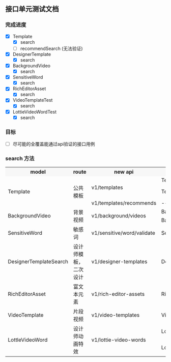 ## 接口单元测试文档

### 完成进度

- [x] Template
  - [x] search
  - [ ] recommendSearch (无法验证)
- [x] DesignerTemplate
  - [x] search
- [x] BackgroundVideo
  - [x] search
- [x] SensitiveWord
  - [x] search
- [x] RichEditorAsset
  - [x] search
- [x] VideoTemplateTest
  - [x] search
- [x] LottieVideoWordTest
  - [x] search
### 目标
- [ ] 尽可能的全覆盖能通过api验证的接口用例

### search 方法

<table>
    <tr>
        <th style="background-color: #f7f7f7;">model</th> 
        <th style="background-color: #f7f7f7;">route</th> 
        <th style="background-color: #f7f7f7;">new api</th> 
        <th style="background-color: #f7f7f7;">unit test method</th> 
        <th style="background-color: #f7f7f7;">old api</th> 
   </tr>
    <tr>
        <td rowspan="3">Template</td>
        <td rowspan="3">公共模板</td>
        <td rowspan="2">v1/templates</td>
        <td>TemplateTest@testSearch</td>
        <td><span style="color: #3d7eff;">[@testSearch]</span> /apiv2/get-ppt-template-list?sort_type=bytime</td>
    </tr>
    <tr>
      <td>TemplateTest@testSearchCarryKeyword</td>
      <td><span style="color: #e74c3c;">[@testSearchCarryKeyword] </span> /api/get-template-list?w=%E4%BD%A0%E5%A5%BD&p=1&kid_1=0&kid_2=0&ratioId=0&tag1=0&tag2=0&tag3=0&sort_type=&is_zb=0&class_id=10_30_0&width=1242&height=2208</td>
    </tr>
    <tr>
      <td>v1/templates/recommends</td>
      <td>--</td>
      <td>--</td>
    </tr>
    <tr>
      <td rowspan="2">BackgroundVideo</td>
      <td rowspan="2">背景视频</td>
      <td rowspan="2">v1/background/videos</td>
      <td>BackgroundVideoTest@testSearch</td>
      <td><span style="color: #3d7eff;">[@testSearch]</span> /h5-api/bg-video-search</td>
    </tr>
    <tr>
      <td>BackgroundVideo@testVideoSearch</td>
      <td><span style="color: #e74c3c;">[@testVideoSearch]</span> /video/bg-video-search</td>
    </tr>
    <tr>
      <td>SensitiveWord</td>
      <td>敏感词</td>
      <td>v1/sensitive/word/validate</td>
      <td>SensitiveWordTest@testVideoSearch</td>
      <td><span style="color: #3d7eff">[@testVideoSearch]</span> /video/bg-video-search</td>
    </tr>
    <tr>
      <td>DesignerTemplateSearch</td>
      <td>设计师模板，二次设计</td>
      <td>v1/designer-templates</td>
      <td>DesignerTemplateSearchTest@testSearch</td>
      <td><span style="color: #3d7eff">[@testSearch]</span> /api/get-template-list?w=&p=1&kid_1=1&kid_2=19&ratioId=-1&tag1=0&tag2=0&tag3=0&sort_type=&is_zb=0&class_id=&width=200&height=200&es_type=1</td>
    </tr>
    <tr>
      <td>RichEditorAsset</td>
      <td>富文本元素</td>
      <td>v1/rich-editor-assets</td>
      <td>RichEditorAsset@testSearch</td>
      <td><span style="color: #3d7eff">[@testSearch]</span> /rt-api/rt-asset-search</td>
    </tr>
    <tr>
      <td>VideoTemplate</td>
      <td>片段视频</td>
      <td>v1/video-templates</td>
      <td>VideoTemplateTest@testSearch</td>
      <td><span style="color: #3d7eff">[@testSearch]</span> /api-video/get-excerpt-list</td>
    </tr>
    <tr>
      <td rowspan="2">LottleVideoWord</td>
      <td rowspan="2">设计师动画特效</td>
      <td rowspan="2">v1/lottie-video-words</td>
      <td>LottleVideoWord@testSearch</td>
      <td><span style="color: #3d7eff">[@testSearch]</span> /api-video/get-excerpt-list</td>
    </tr>
    <tr>
      <td>LottleVideoWord@testSearchCarryKeyword</td>
      <td><span style="color: #e74c3c">[@testSearchCarryKeyword]</span> /video/lottie-word-search?keyword=风景</td>
    </tr>
</table>
